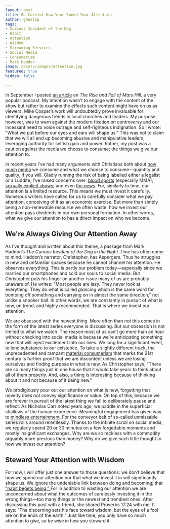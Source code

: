 ```yaml
---
layout: post
title: Be Careful How Your Spend Your Attention
author: gheslop
tags:
- Curious Incident of the Dog
- Habit
- Attention
- Wisdom
- Streaming Services
- Social Media
- Consumerism
- Mark Haddon
image: assets/images/attention.jpg
featured: true
hidden: false

---
```

In September I posted [an article](https://rekindle.co.za/content/2021-09-15-rise-and-fall-of-mars-hill "The Rise of Self-Righteous Indignation") on _The Rise and Fall of Mars Hill,_ a very popular podcast. My intention wasn’t to engage with the content of the show but rather to examine the effects such content might have on us as viewers. Mike Cosper’s work will undoubtedly prove invaluable for identifying dangerous trends in local churches and leaders. My purpose, however, was to warn against the modern fixation on controversy and our incessant need to voice outrage and self-righteous indignation. So I wrote: "What we put before our eyes and ears will shape us." This was not to claim that we will all end up becoming abusive and manipulative leaders, leveraging authority for selfish gain and power. Rather, my post was a caution against the media we choose to consume; the things we give our attention to.

In recent years I’ve had many arguments with Christians both about [how much media](https://rekindle.co.za/content/2021-06-02-wendell-berry-consumerism "Where is the Line?") we consume and what we choose to consume—quantity and quality, if you will. Gladly running the risk of being labelled either a legalist or a Luddite, I’ve raised concerns over: [blood sports](https://rekindle.co.za/content/2021-07-30-blood-sports "Blood Sports") (especially MMA); [sexually explicit shows](https://rekindle.co.za/content/2021-09-23-would-you-watch-porn-if-the-plots-were-better "Would You Watch Porn if the Plots were Better?"); and even [the news](https://rekindle.co.za/content/2021-07-14-south-africa-protests-peace "KZN Protests"). For, similarly to time, our attention is a limited resource. This means we must invest it carefully. Numerous writers have called for us to carefully consider what we pay attention, conceiving of it as an economic exercise. But more than simply being a non-renewable resource we often waste, how we invest our attention pays dividends in our own personal formation. In other words, what we give our attention to has a direct impact on who we become.

## We're Always Giving Our Attention Away

As I’ve thought and written about this theme, a passage from Mark Haddon’s _The Curious Incident of the Dog in the Night-Time_ has often come to mind. Haddon’s narrator, Christopher, has Aspergers. Thus he struggles in new and unfamiliar spaces because he cannot channel his attention. He observes everything. This is partly our problem today—especially since we married our smartphones and sold our souls to social media. But Christopher puts his finger on another issue many of us are probably unaware of. He writes: "Most people are lazy. They never look at everything. They do what is called _glancing_ which is the same word for bumping off something and carrying on in almost the same direction," not unlike a snooker ball. In other words, we are constantly in pursuit of what is new, on trend, and highly recommended. That is where we invest our attention.

We are obsessed with the newest thing. More often than not this comes in the form of the latest series everyone is discussing. But our obsession is not limited to what we watch. The reason most of us can’t go more than an hour without checking into social media is because we’re anticipating something new that will inject excitement into our lives. We long for a significant event, to lend substance to our existence. To take a slightly different track, the unprecedented and rampant [material consumerism](https://rekindle.co.za/content/2021-05-19-discernment-new-technology "Should I Buy a New iPhone?") that marks the 21st century is further proof that we are discontent unless we are losing ourselves and finding purpose in what is new. As Christopher says, "There are so many things just in one house that it would take years to think about all of them properly. And, also, a thing is interesting because of thinking about it and not because of it being new."

We prodigiously pour out our attention on what is new, forgetting that novelty does not convey significance or value. On top of this, because we are forever in pursuit of the latest thing we fail to deliberately pause and reflect. As Nicholas Carr noted years ago, we paddle in the superficial shallows of the human experience. Meaningful engagement has given way to [mindless entertainment](https://rekindle.co.za/content/2020-07-03-nietzsche "Nietzsche on Entertainment"). For the conveyor belt of so-called unmissable series rolls around relentlessly. Thanks to the infinite scroll on social media, we regularly spend 20 or 30 minutes on a few forgettable moments and mostly insignificant exchanges. Why are we so reckless with a commodity arguably more precious than money? Why do we give such little thought to how we invest our attention?

## Steward Your Attention with Wisdom

For now, I will offer just one answer to those questions: we don’t believe that how we spend our attention nor that what we invest it in will significantly shape us. We ignore the undeniable link between doing and becoming; that ["habit begets being." ](https://rekindle.co.za/content/2020-07-31-fridays-with-fred "Nietzsche on Habit")For in addition to wasting our attention we are unconcerned about what the outcomes of carelessly investing it in the wrong things—too many things or the newest and trendiest ones. After discussing this post with a friend, she shared Proverbs 17:24 with me. It says: "The discerning sets his face toward wisdom, but the eyes of a fool are on the ends of the earth." Just like time, you only have so much attention to give, so be wise in how you steward it.